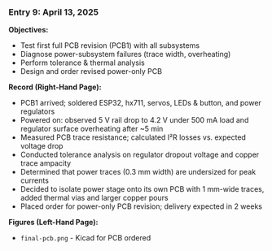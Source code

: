 ### Entry 9: April 13, 2025

**Objectives:**
- Test first full PCB revision (PCB1) with all subsystems  
- Diagnose power-subsystem failures (trace width, overheating)  
- Perform tolerance & thermal analysis  
- Design and order revised power-only PCB  

**Record (Right-Hand Page):**
- PCB1 arrived; soldered ESP32, hx711, servos, LEDs & button, and power regulators  
- Powered on: observed 5 V rail drop to 4.2 V under 500 mA load and regulator surface overheating after ~5 min  
- Measured PCB trace resistance; calculated I²R losses vs. expected voltage drop  
- Conducted tolerance analysis on regulator dropout voltage and copper trace ampacity  
- Determined that power traces (0.3 mm width) are undersized for peak currents  
- Decided to isolate power stage onto its own PCB with 1 mm-wide traces, added thermal vias and larger copper pours  
- Placed order for power-only PCB revision; delivery expected in 2 weeks  

**Figures (Left-Hand Page):**
- `final-pcb.png` - Kicad for PCB ordered
